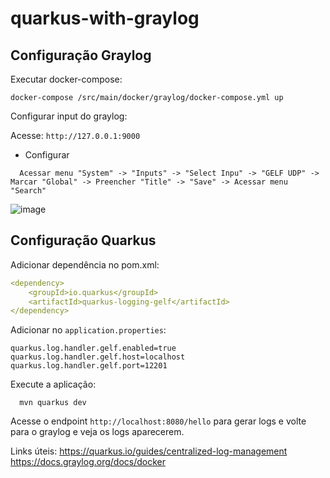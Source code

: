 # quarkus-with-graylog


## Configuração Graylog

Executar docker-compose:
```shell
docker-compose /src/main/docker/graylog/docker-compose.yml up
```

Configurar input do graylog:
  
  Acesse: `http://127.0.0.1:9000`
  
  * Configurar
  ```
    Acessar menu "System" -> "Inputs" -> "Select Inpu" -> "GELF UDP" -> Marcar "Global" -> Preencher "Title" -> "Save" -> Acessar menu "Search"
  ```
  
  ![image](https://user-images.githubusercontent.com/35543029/185516342-ea0cdc8b-36a5-43c6-9dd8-ddb948cf05b8.png)


## Configuração Quarkus

Adicionar dependência no pom.xml:
```yaml
<dependency>
    <groupId>io.quarkus</groupId>
    <artifactId>quarkus-logging-gelf</artifactId>
</dependency>
```

Adicionar no `application.properties`:
```properties
quarkus.log.handler.gelf.enabled=true
quarkus.log.handler.gelf.host=localhost
quarkus.log.handler.gelf.port=12201
```

Execute a aplicação:

```shell
  mvn quarkus dev
```

Acesse o endpoint `http://localhost:8080/hello` para gerar logs e volte para o graylog e veja os logs aparecerem.


Links úteis:
https://quarkus.io/guides/centralized-log-management
https://docs.graylog.org/docs/docker
